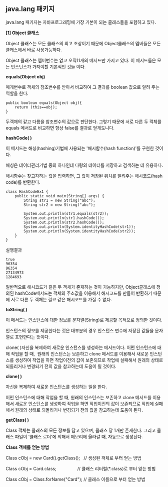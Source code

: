 ## **java.lang 패키지**

java.lang 패키지는 자바프로그래밍에 가장 기본이 되는 클래스들을 포함하고 있다.

**\[1\] Object 클래스**

Object 클래스는 모든 클래스의 최고 조상이기 때문에 Object클래스의 멤버들은 모든 클래스에서 바로 사용가능하다.

Object 클래스는 멤버변수는 없고 오직11개의 메서드만 가지고 있다. 이 메서드들은 모든 인스턴스가 가져야할 기본적인 것들 이다.

**equals(Object obj)**

매개변수로 객체의 참조변수를 받아서 비교하여 그 결과를 boolean 값으로 알려 주는 역할을 한다.

```
public boolean equals(Object obj){
	return (this==obj);
}
```

두객체의 같고 다름을 참조변수의 값으로 판단한다. 그렇기 때문에 서로 다른 두 객체를 equals 메서드로 비교하면 항상 false를 결과로 얻게도니다.

**hashCode( )**

이 메서드는 해싱(hashing)기법에 사용되는 '해시함수(hash function)'를 구현한 것이다.

해싱은 데이터관리기법 중의 하나인데 다량의 데이터를 저장하고 검색하는 데 유용하다.

해시함수는 찾고자하는 값을 입력하면, 그 값이 저장된 위치를 알려주는 해시코드(hash code)를 반환한다.

```
class HashCodeEx1 {
    public static void main(String[] args) {
        String str1 = new String("abc");
        String str2 = new String("abc");

        System.out.println(str1.equals(str2));
        System.out.println(str1.hashCode());
        System.out.println(str2.hashCode());
        System.out.println(System.identityHashCode(str1));
        System.out.println(System.identityHashCode(str2));
    }
}
```

실행결과

```
true
96354
96354
27134973
1284693
```

일반적으로 해시코드가 같은 두 객체가 존재하는 것이 가능하지만, Object클래스에 정의된 hashCode메서드는 객체의 주소값을 이용해서 해시코드를 만들어 반환하기 때문에 서로 다른 두 객체는 결코 같은 해시코드를 가질 수 없다.

**toString( )**

이 메서드는 인스턴스에 대한 정보를 문자열(String)로 제공할 목적으로 정의한 것이다.

인스턴스의 정보를 제공한다는 것은 대부분의 경우 인스턴스 변수에 저장된 값들을 문자열로 표현한다는 뜻이다.

clone( )자신을 복제하여 새로운 인스턴스를 생성하는 메서드이다. 어떤 인스턴스에 대해 작업을 할 때,  원래의 인스턴스는 보존하고 clone 메서드를 이용해서 새로운 인스턴스를 생성하여 작업을 하면 작업이전의 값이 보존되므로 작업에 실패해서 원래의 상태로 되돌리거나 변경되기 전의 값을 참고하는데 도움이 될 것이다.

**clone( )**

자신을 복제하여 새로운 인스턴스를 생성하는 일을 한다.

어떤 인스턴스에 대해 작업을 할 때, 원래의 인스턴스는 보존하고 clone 메서드를 이용해서 새로운 인스턴스를 생성하여 작업을 하면 작업이전의 값이 보존되므로 작업에 실패해서 원래의 상태로 되돌리거나 변경되기 전의 값을 참고하는데 도움이 된다.

**getClass( )**

Class 객체는 클래스의 모든 정보를 담고 있으며, 클래스 당 1개만 존재한다. 그리고 클래스 파일이 '클래스 로더'에 의해서 메모리에 올라갈 때, 자동으로 생성된다.

**Class 객체를 얻는 방법**

Class cObj = new Card().getClass();   // 생성된 객체로 부터 얻는 방법

Class cObj = Card.class;                 // 클래스 리터럴(\*.class)로 부터 얻는 방법

Class cObj = Class.forName("Card"); // 클래스 이름으로 부터 얻는 방법